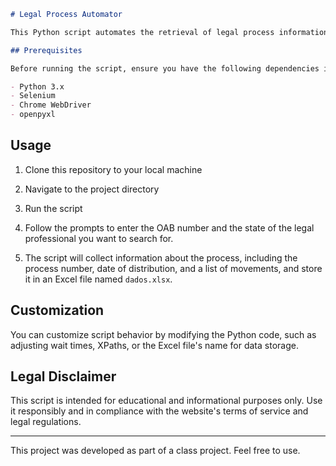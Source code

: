 ```markdown
# Legal Process Automator

This Python script automates the retrieval of legal process information from the [Tribunal de Justiça de Minas Gerais (TJMG)](https://pje-consulta-publica.tjmg.jus.br/) website using Selenium. It allows you to enter an OAB (Brazilian Bar Association) number and a state, then collects and stores details about associated legal processes.

## Prerequisites

Before running the script, ensure you have the following dependencies installed:

- Python 3.x
- Selenium
- Chrome WebDriver
- openpyxl


```

## Usage

1. Clone this repository to your local machine

2. Navigate to the project directory

3. Run the script

4. Follow the prompts to enter the OAB number and the state of the legal professional you want to search for.

5. The script will collect information about the process, including the process number, date of distribution, and a list of movements, and store it in an Excel file named `dados.xlsx`.

## Customization

You can customize script behavior by modifying the Python code, such as adjusting wait times, XPaths, or the Excel file's name for data storage.

## Legal Disclaimer

This script is intended for educational and informational purposes only. Use it responsibly and in compliance with the website's terms of service and legal regulations.

---

This project was developed as part of a class project. Feel free to use.
